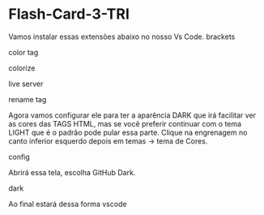 # Flash-Card-3-TRI

Vamos instalar essas extensões abaixo no nosso Vs Code.
brackets

color tag

colorize

live server

rename tag

Agora vamos configurar ele para ter a aparência DARK que irá facilitar ver as cores das TAGS HTML, mas se você preferir continuar com o tema LIGHT que é o padrão pode pular essa parte.
Clique na engrenagem no canto inferior esquerdo depois em temas -> tema de Cores.

config

Abrirá essa tela, escolha GitHub Dark.

dark

Ao final estará dessa forma
vscode
